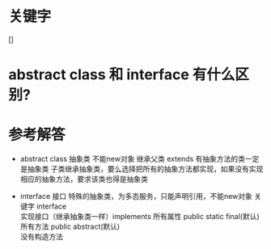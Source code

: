 # 关键字

[]

# abstract class 和 interface 有什么区别?

# 参考解答
* abstract class 抽象类
不能new对象
继承父类 extends
有抽象方法的类一定是抽象类
子类继承抽象类，要么选择把所有的抽象方法都实现，如果没有实现相应的抽象方法，要求该类也得是抽象类

* interface 接口
特殊的抽象类，为多态服务，只能声明引用，不能new对象
关键字 interface   
实现接口（继承抽象类一样）implements
所有属性 public static final(默认)
所有方法 public abstract(默认)	
没有构造方法
